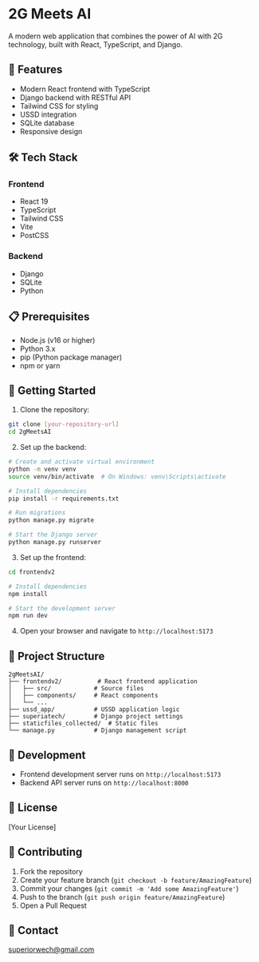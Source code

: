# 2G Meets AI

A modern web application that combines the power of AI with 2G technology, built with React, TypeScript, and Django.

## 🚀 Features

- Modern React frontend with TypeScript
- Django backend with RESTful API
- Tailwind CSS for styling
- USSD integration
- SQLite database
- Responsive design

## 🛠️ Tech Stack

### Frontend
- React 19
- TypeScript
- Tailwind CSS
- Vite
- PostCSS

### Backend
- Django
- SQLite
- Python

## 📋 Prerequisites

- Node.js (v16 or higher)
- Python 3.x
- pip (Python package manager)
- npm or yarn

## 🚀 Getting Started

1. Clone the repository:
```bash
git clone [your-repository-url]
cd 2gMeetsAI
```

2. Set up the backend:
```bash
# Create and activate virtual environment
python -m venv venv
source venv/bin/activate  # On Windows: venv\Scripts\activate

# Install dependencies
pip install -r requirements.txt

# Run migrations
python manage.py migrate

# Start the Django server
python manage.py runserver
```

3. Set up the frontend:
```bash
cd frontendv2

# Install dependencies
npm install

# Start the development server
npm run dev
```

4. Open your browser and navigate to `http://localhost:5173`

## 📁 Project Structure

```
2gMeetsAI/
├── frontendv2/          # React frontend application
│   ├── src/            # Source files
│   ├── components/     # React components
│   └── ...
├── ussd_app/           # USSD application logic
├── superiatech/        # Django project settings
├── staticfiles_collected/  # Static files
└── manage.py           # Django management script
```

## 🔧 Development

- Frontend development server runs on `http://localhost:5173`
- Backend API server runs on `http://localhost:8000`

## 📝 License

[Your License]

## 👥 Contributing

1. Fork the repository
2. Create your feature branch (`git checkout -b feature/AmazingFeature`)
3. Commit your changes (`git commit -m 'Add some AmazingFeature'`)
4. Push to the branch (`git push origin feature/AmazingFeature`)
5. Open a Pull Request

## 📧 Contact

superiorwech@gmail.com
